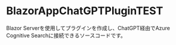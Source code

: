 # BlazorAppChatGPTPluginTEST
Blazor Serverを使用してプラグインを作成し、ChatGPT経由でAzure Cognitive Searchに接続できるソースコードです。
